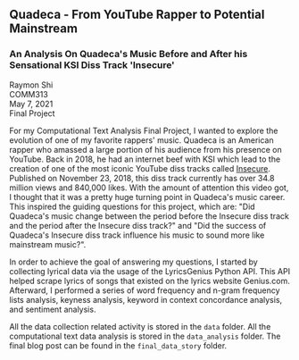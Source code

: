 ## Quadeca - From YouTube Rapper to Potential Mainstream
### An Analysis On Quadeca's Music Before and After his Sensational KSI Diss Track 'Insecure'

Raymon Shi 
<br>
COMM313 
<br>
May 7, 2021 
<br>
Final Project 
<br>

For my Computational Text Analysis Final Project, I wanted to explore the evolution of one of my favorite rappers' music. Quadeca is an American rapper who amassed a large portion of his audience from his presence on YouTube. Back in 2018, he had an internet beef with KSI which lead to the creation of one of the most iconic YouTube diss tracks called [Insecure](https://www.youtube.com/watch?v=ZdlrVDwn_a4). Published on November 23, 2018, this diss track currently has over 34.8 million views and 840,000 likes. With the amount of attention this video got, I thought that it was a pretty huge turning point in Quadeca's music career. This inspired the guiding questions for this project, which are: "Did Quadeca's music change between the period before the Insecure diss track and the period after the Insecure diss track?" and "Did the success of Quadeca's Insecure diss track influence his music to sound more like mainstream music?".

In order to achieve the goal of answering my questions, I started by collecting lyrical data via the usage of the LyricsGenius Python API. This API helped scrape lyrics of songs that existed on the lyrics website Genius.com. Afterward, I performed a series of word frequency and n-gram frequency lists analysis, keyness analysis, keyword in context concordance analysis, and sentiment analysis.

All the data collection related activity is stored in the `data` folder. All the computational text data analysis is stored in the `data_analysis` folder. The final blog post can be found in the `final_data_story` folder.